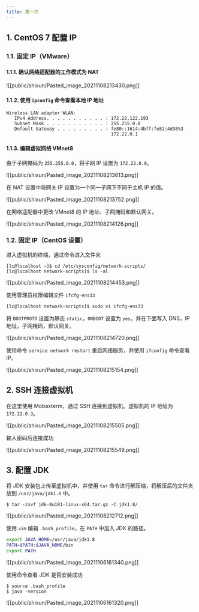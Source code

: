 ```yaml
---
title: 第一次
---
```


## 1. CentOS 7 配置 IP

### 1.1. 固定 IP（VMware）

#### 1.1.1. 确认网络适配器的工作模式为 NAT

![[public/shixun/Pasted_image_20211108213430.png]]

#### 1.1.2. 使用 `ipconfig` 命令查看本地 IP 地址

```shell
Wireless LAN adapter WLAN:
   IPv4 Address. . . . . . . . . . . : 172.22.122.193
   Subnet Mask . . . . . . . . . . . : 255.255.0.0
   Default Gateway . . . . . . . . . : fe80::1614:4bff:fe82:4d38%3
                                       172.22.0.1
```

#### 1.1.3. 编辑虚拟网络 VMnet8

由于子网掩码为 `255.255.0.0`，将子网 IP 设置为 `172.22.0.0`。

![[public/shixun/Pasted_image_20211108213613.png]]

在 NAT 设置中将网关 IP 设置为一个同一子网下不同于主机 IP 的值。

![[public/shixun/Pasted_image_20211108213752.png]]

在网络适配器中更改 VMnet8 的 IP 地址、子网掩码和默认网关。

![[public/shixun/Pasted_image_20211108214126.png]]

### 1.2. 固定 IP（CentOS 设置）

进入虚拟机的终端，通过命令进入文件夹

```shell
[lc@localhost ~]$ cd /etc/sysconfig/network-scripts/
[lc@localhost network-scripts]$ ls -al
```

![[public/shixun/Pasted_image_20211108214453.png]]

使用管理员权限编辑文件 `ifcfg-ens33`

```shell
[lc@localhost network-scripts]$ sudo vi ifcfg-ens33
```

将 `BOOTPROTO` 设置为静态 `static`，`ONBOOT` 设置为 `yes`。并在下面写入 DNS，IP 地址，子网掩码，默认网关。

![[public/shixun/Pasted_image_20211108214720.png]]

使用命令 `service network restart` 重启网络服务，并使用 `ifconfig` 命令查看 IP。

![[public/shixun/Pasted_image_20211108215154.png]]

## 2. SSH 连接虚拟机

在这里使用 Mobaxterm，通过 SSH 连接到虚拟机。虚拟机的 IP 地址为 `172.22.0.3`。

![[public/shixun/Pasted_image_20211108215505.png]]

输入密码后连接成功

![[public/shixun/Pasted_image_20211108215549.png]]

## 3. 配置 JDK

将 JDK 安装包上传至虚拟机中，并使用 `tar` 命令进行解压缩，将解压后的文件夹放到 `/usr/java/jdk1.8` 中。

```shell
$ tar -zxvf jdk-8u181-linux-x64.tar.gz -C jdk1.8/
```

![[public/shixun/Pasted_image_20211108212712.png]]

使用 `vim` 编辑 `.bash_profile`，在 `PATH` 中加入 JDK 的路径。

```bash
export JAVA_HOME=/usr/java/jdk1.8
PATH=$PATH:$JAVA_HOME/bin
export PATH
```

![[public/shixun/Pasted_image_20211106161340.png]]

使用命令查看 JDK 是否安装成功

```shell
$ source .bash_profile
$ java -version
```

![[public/shixun/Pasted_image_20211106161320.png]]
